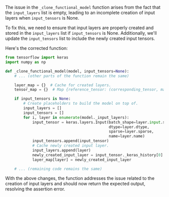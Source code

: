 The issue in the `_clone_functional_model` function arises from the fact that the `input_layers` list is empty, leading to an incomplete creation of input layers when `input_tensors` is None.

To fix this, we need to ensure that input layers are properly created and stored in the `input_layers` list if `input_tensors` is None. Additionally, we'll update the `input_tensors` list to include the newly created input tensors.

Here's the corrected function:

```python
from tensorflow import keras
import numpy as np

def _clone_functional_model(model, input_tensors=None):
    # ... (other parts of the function remain the same)

    layer_map = {}  # Cache for created layers.
    tensor_map = {}  # Map {reference_tensor: (corresponding_tensor, mask)}

    if input_tensors is None:
        # Create placeholders to build the model on top of.
        input_layers = []
        input_tensors = []
        for i, layer in enumerate(model._input_layers):
            input_tensor = keras.layers.Input(batch_shape=layer.input.shape,
                                              dtype=layer.dtype,
                                              sparse=layer.sparse,
                                              name=layer.name)
            input_tensors.append(input_tensor)
            # Cache newly created input layer.
            input_layers.append(layer)
            newly_created_input_layer = input_tensor._keras_history[0]
            layer_map[layer] = newly_created_input_layer

    # ... (remaining code remains the same)
```

With the above changes, the function addresses the issue related to the creation of input layers and should now return the expected output, resolving the assertion error.
